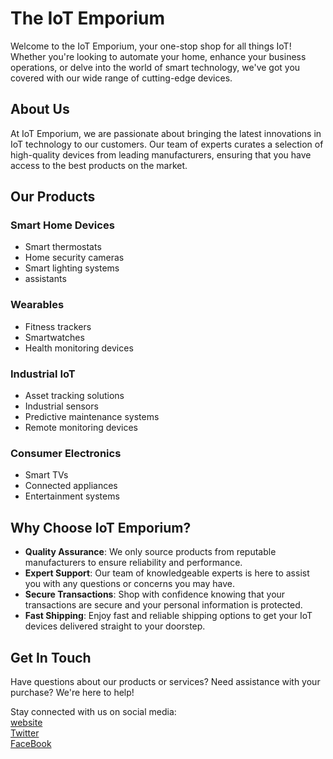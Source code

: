 <h1>The IoT Emporium</h1>
Welcome to the IoT Emporium, your one-stop shop for all things IoT! Whether you're looking to automate your home, enhance your business operations, or delve into the world of smart technology, we've got you covered with our wide range of cutting-edge devices.

<h2>About Us</h2>
At IoT Emporium, we are passionate about bringing the latest innovations in IoT technology to our customers. Our team of experts curates a selection of high-quality devices from leading manufacturers, ensuring that you have access to the best products on the market.

<h2>Our Products</h2>
<h3>Smart Home Devices</h3>
<ul>
    <li>Smart thermostats</li>
    <li>Home security cameras</li>
    <li>Smart lighting systems</li>
    <li>assistants</li>
</ul>

<h3>Wearables</h3>
<ul>
    <li>Fitness trackers</li>
    <li>Smartwatches</li>
    <li>Health monitoring devices</li>
</ul>

<h3>Industrial IoT</h3>
<ul>
    <li>Asset tracking solutions</li>
    <li>Industrial sensors</li>
    <li>Predictive maintenance systems</li>
    <li>Remote monitoring devices</li>
</ul>

<h3>Consumer Electronics</h3>
<ul>
    <li>Smart TVs</li>
    <li>Connected appliances</li>
    <li>Entertainment systems</li>
</ul>

<h2>Why Choose IoT Emporium?</h2>
<ul>
    <li><b>Quality Assurance</b>: We only source products from reputable manufacturers to ensure reliability and performance.</li>
    <li><b>Expert Support</b>: Our team of knowledgeable experts is here to assist you with any questions or concerns you may have.</li>
    <li><b>Secure Transactions</b>: Shop with confidence knowing that your transactions are secure and your personal information is protected.</li>
    <li><b>Fast Shipping</b>: Enjoy fast and reliable shipping options to get your IoT devices delivered straight to your doorstep.</li>
</ul>

<h2>Get In Touch</h2>
Have questions about our products or services? Need assistance with your purchase? We're here to help!

Stay connected with us on social media:
<br>
<a href="bischops.africa/ecommerce">website</a>
<br>
<a href="">Twitter</a>
<br>
<a href="">FaceBook</a>